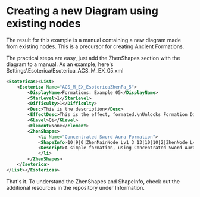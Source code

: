 # Creating a new Diagram using existing nodes

The result for this example is a manual containing a new diagram made from existing nodes. This is a precursor for creating Ancient Formations.

The practical steps are easy, just add the ZhenShapes section with the diagram to a manual. As an example, here's Settings\Esoterica\Esoterica_ACS_M_EX_05.xml

```xml
<Esotericas><List>
    <Esoterica Name="ACS_M_EX_EsotericaZhenFa_5">
		<DisplayName>Formations: Example 05</DisplayName>
		<StarLevel>1</StarLevel>
		<Difficulty>1</Difficulty>
		<Desc>This is the description</Desc>
		<EffectDesc>This is the effect, formated.\nUnlocks Formation Diagram: \nConcentrated Sword Aura Formation</EffectDesc>
		<GLevel>Qi</GLevel>
		<Element>None</Element>
		<ZhenShapes>
            <li Name="Concentrated Sword Aura Formation">
            <ShapeInfo>10|9|0|ZhenMainNode_Lv1_3_13|10|10|2|ZhenNode_Lv1_2_7|11|10|3|ZhenNode_Lv1_3_13|11|9|5|ZhenNode_Lv1_2_7</ShapeInfo>
            <Descript>A simple formation, using Concentrated Sword Aura as a pillar.</Descript>
            </li>
        </ZhenShapes>
	</Esoterica>
</List></Esotericas>
```

That's it. To understand the ZhenShapes and ShapeInfo, check out the additional resources in the repository under Information.